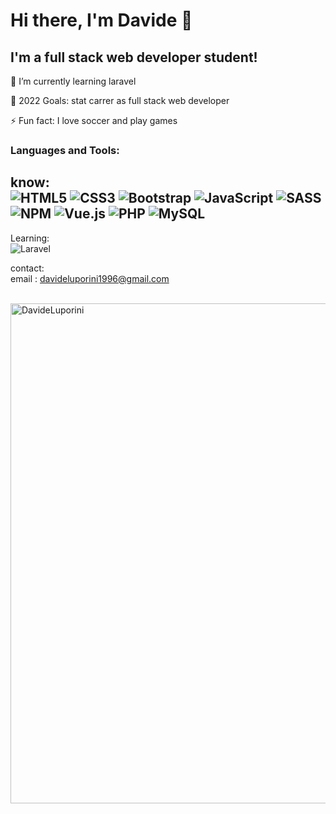 # Hi there, I'm Davide 👋 



## I'm a full stack web developer student!


🌱 I’m currently learning laravel

🥅 2022 Goals: stat carrer as full stack web developer

⚡ Fun fact: I love soccer and play games


### Languages and Tools:

 know: <br/>
![HTML5](https://img.shields.io/badge/html5-%23E34F26.svg?style=for-the-badge&logo=html5&logoColor=white) ![CSS3](https://img.shields.io/badge/CSS3-1572B6?style=for-the-badge&logo=css3&logoColor=white) ![Bootstrap](https://img.shields.io/badge/bootstrap-%23563D7C.svg?style=for-the-badge&logo=bootstrap&logoColor=white) ![JavaScript](https://img.shields.io/badge/javascript-%23323330.svg?style=for-the-badge&logo=javascript&logoColor=%23F7DF1E) ![SASS](https://img.shields.io/badge/SASS-hotpink.svg?style=for-the-badge&logo=SASS&logoColor=white) ![NPM](https://img.shields.io/badge/NPM-%23000000.svg?style=for-the-badge&logo=npm&logoColor=white) ![Vue.js](https://img.shields.io/badge/vuejs-%2335495e.svg?style=for-the-badge&logo=vuedotjs&logoColor=%234FC08D) ![PHP](https://img.shields.io/badge/php-%23777BB4.svg?style=for-the-badge&logo=php&logoColor=white) ![MySQL](https://img.shields.io/badge/mysql-%2300f.svg?style=for-the-badge&logo=mysql&logoColor=white)
---
Learning: <br/>
![Laravel](https://img.shields.io/badge/laravel-%23FF2D20.svg?style=for-the-badge&logo=laravel&logoColor=white)


contact:  
email : davideluporini1996@gmail.com

<br/>
<img width='800' src="https://github-readme-stats.vercel.app/api/top-langs?username=DavideLuporini&show_icons=true&locale=en&layout=compact" alt="DavideLuporini" />

